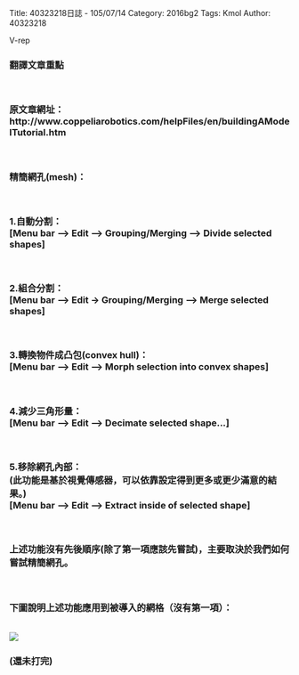 Title: 40323218日誌 - 105/07/14
Category: 2016bg2
Tags: Kmol 
Author: 40323218


V-rep

<!-- PELICAN_END_SUMMARY -->

<h3>翻譯文章重點</h3>
<br>
<h3>原文章網址：
http://www.coppeliarobotics.com/helpFiles/en/buildingAModelTutorial.htm </h3>
<br>
<h3>精簡網孔(mesh)：</h3>
<br>
<h3>1.自動分割：<br>
[Menu bar --> Edit --> Grouping/Merging --> Divide selected shapes]</h3>
<br>
<h3>2.組合分割：<br>
[Menu bar --> Edit -> Grouping/Merging --> Merge selected shapes]</h3>
<br>
<h3>3.轉換物件成凸包(convex hull)：<br>
[Menu bar --> Edit --> Morph selection into convex shapes]</h3>
<br>
<h3>4.減少三角形量：<br>
[Menu bar --> Edit --> Decimate selected shape...]</h3>
<br>
<h3>5.移除網孔內部：<br>
(此功能是基於視覺傳感器，可以依靠設定得到更多或更少滿意的結果。)<br>
[Menu bar --> Edit --> Extract inside of selected shape]</h3>
<br>
<h3>上述功能沒有先後順序(除了第一項應該先嘗試)，主要取決於我們如何嘗試精簡網孔。</h3>
<br>
<h3>下圖說明上述功能應用到被導入的網格（沒有第一項）：</h3>
<br>
<img src="http://coursemdetw.github.io/project_site_files/files/2016spring/g2/40323218/vrep1.png" weight=600 >
<br>
<h3>(還未打完)</h3>